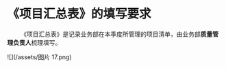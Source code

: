 # 《项目汇总表》的填写要求


&nbsp; &nbsp; &nbsp; &nbsp; 《项目汇总表》是记录业务部在本季度所管理的项目清单，由业务部**质量管理负责人**梳理填写。

![](/assets/图片 17.png)
